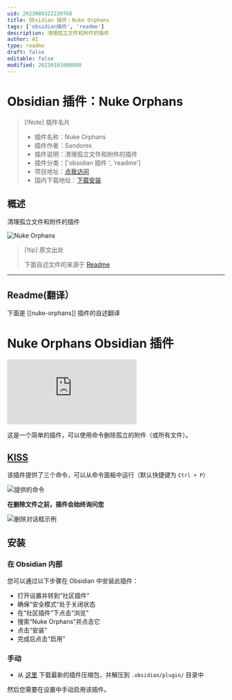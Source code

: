 ```yaml
---
uid: 2023080322230768
title: Obsidian 插件：Nuke Orphans
tags: ['obsidian插件', 'readme']
description: 清理孤立文件和附件的插件
author: AI
type: readme
draft: false
editable: false
modified: 20230101000000
---
```


# Obsidian 插件：Nuke Orphans

> [!Note] 插件名片
> - 插件名称：Nuke Orphans
> - 插件作者：Sandorex
> - 插件说明：清理孤立文件和附件的插件
> - 插件分类：['obsidian 插件 ', 'readme']
> - 项目地址：[点我访问](https://github.com/sandorex/nuke-orphans-plugin)
> - 国内下载地址：[下载安装](https://pkmer.cn/products/plugin/pluginMarket/?nuke-orphans)

## 概述

清理孤立文件和附件的插件

![Nuke Orphans](https://cdn.pkmer.cn/covers/nuke-orphans.png!pkmer)

> [!tip] 原文出处
>
>下面自述文件的来源于 [Readme](https://ghproxy.net/https://raw.githubusercontent.com/sandorex/nuke-orphans-plugin/master/README.md)
>

---

## Readme(翻译）

下面是 [[nuke-orphans]] 插件的自述翻译

# Nuke Orphans Obsidian 插件

![Obsidian 下载量](https://img.shields.io/badge/dynamic/json?logo=obsidian&color=%23483699&label=下载量&query=%24%5B%22nuke-orphans%22%5D.downloads&url=https%3A%2F%2Fraw.githubusercontent.com%2Fobsidianmd%2Fobsidian-releases%2Fmaster%2Fcommunity-plugin-stats.json)

这是一个简单的插件，可以使用命令删除孤立的附件（或所有文件）。

## [KISS](https://en.wikipedia.org/wiki/KISS_principle)

该插件提供了三个命令，可以从命令面板中运行（默认快捷键为 `Ctrl + P`）

![提供的命令](https://raw.githubusercontent.com/sandorex/nuke-orphans-plugin/master/images/commands.png)

**在删除文件之前，插件会始终询问您**

![删除对话框示例](https://raw.githubusercontent.com/sandorex/nuke-orphans-plugin/master/images/dialog.png)

## 安装

### 在 Obsidian 内部

您可以通过以下步骤在 Obsidian 中安装此插件：

- 打开设置并转到“社区插件”
- 确保“安全模式”处于关闭状态
- 在“社区插件”下点击“浏览”
- 搜索“Nuke Orphans”并点击它
- 点击“安装”
- 完成后点击“启用”

### 手动

- 从 [这里](https://github.com/sandorex/nuke-orphans-plugin/releases/latest/download/nuke-orphans.zip) 下载最新的插件压缩包，并解压到 `.obsidian/plugin/` 目录中

然后您需要在设置中手动启用该插件。
